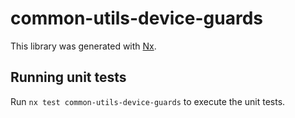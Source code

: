 # common-utils-device-guards

This library was generated with [Nx](https://nx.dev).

## Running unit tests

Run `nx test common-utils-device-guards` to execute the unit tests.
